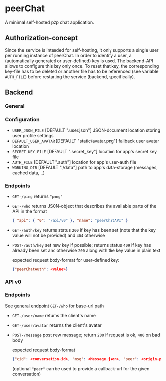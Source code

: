 # peerChat

A minimal self-hosted p2p chat application.

## Authorization-concept

Since the service is intended for self-hosting, it only supports a single user per running instance of peerChat.
In order to identify a user, a (automatically generated or user-defined) key is used.
The backend-API allows to configure this key only once.
To reset that key, the corresponding key-file has to be deleted or another file has to be referenced (see variable `AUTH_FILE`) before restarting the service (backend, specifically).

## Backend

### General

### Configuration

- `USER_JSON_FILE` [DEFAULT ".user.json"] JSON-document location storing user profile settings
- `DEFAULT_USER_AVATAR` [DEFAULT "static/avatar.png"] fallback user avatar location
- `SECRET_KEY_FILE` [DEFAULT ".secret_key"] location for app's secret key file
- `AUTH_FILE` [DEFAULT ".auth"] location for app's user-auth file
- `WORKING_DIR` [DEFAULT "./data"] path to app's data-storage (messages, cached data, ..)

### Endpoints

- `GET-/ping` returns `"pong"`
- `GET-/who` returns JSON-object that describes the available parts of the API in the format
  ```json
  { "api": { "0": "/api/v0" }, "name": "peerChatAPI" }
  ```
- `GET-/auth/key` returns status `200` if key has been set (note that the key value will not be provided) and `404` otherwise
- `POST-/auth/key` set new key if possible; returns status `409` if key has already been set and otherwise `200` along with the key value in plain text

  expected request body-format for user-defined key:
  ```json
  {"peerChatAuth": <value>}
  ```

### API v0

### Endpoints

See [general endpoint](#endpoints) `GET-/who` for base-url path

- `GET-/user/name` returns the client's name
- `GET-/user/avatar` returns the client's avatar
- `POST-/message` post new message; return `200` if request is ok, `400` on bad body

  expected request body-format
  ```json
  {"cid": <conversation-id>, "msg": <Message.json>, "peer": <origin-peer-url>}
  ```
  (optional `"peer"` can be used to provide a callback-url for the given conversation)

